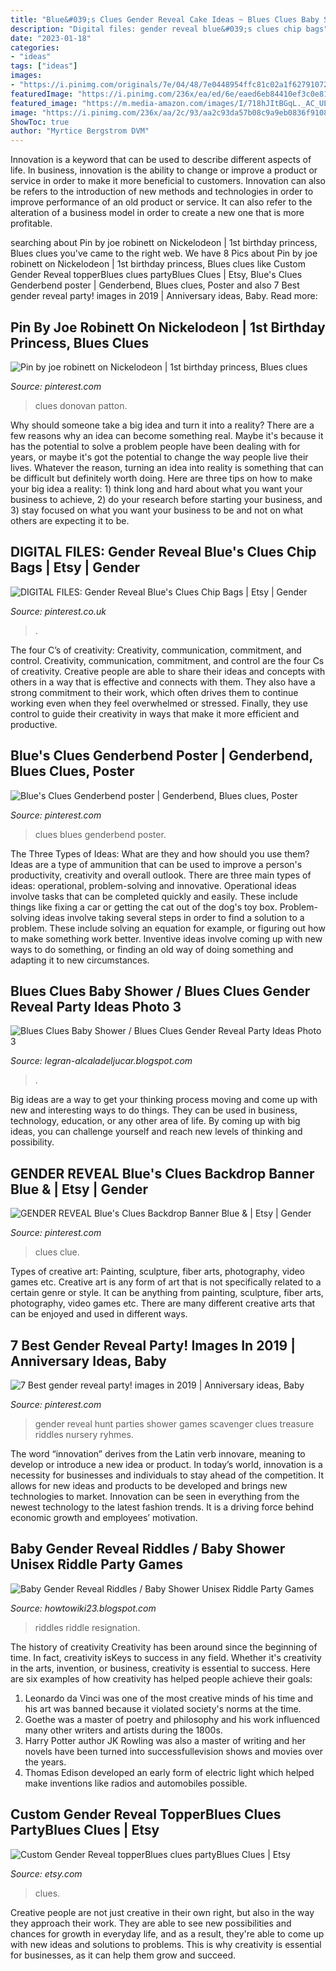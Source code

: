```yaml
---
title: "Blue&#039;s Clues Gender Reveal Cake Ideas ~ Blues Clues Baby Shower / Blues Clues Gender Reveal Party Ideas Photo 3"
description: "Digital files: gender reveal blue&#039;s clues chip bags"
date: "2023-01-18"
categories:
- "ideas"
tags: ["ideas"]
images:
- "https://i.pinimg.com/originals/7e/04/48/7e0448954ffc81c02a1f627910724dc1.jpg"
featuredImage: "https://i.pinimg.com/236x/ea/ed/6e/eaed6eb84410ef3c0e81e077db4b3787--treasure-hunt-clues-gender-reveal-parties.jpg"
featured_image: "https://m.media-amazon.com/images/I/718hJItBGqL._AC_UL320_.jpg"
image: "https://i.pinimg.com/236x/aa/2c/93/aa2c93da57b08c9a9eb0836f9108d4b5.jpg?nii=t"
ShowToc: true
author: "Myrtice Bergstrom DVM"
---
```



Innovation is a keyword that can be used to describe different aspects of life. In business, innovation is the ability to change or improve a product or service in order to make it more beneficial to customers. Innovation can also be refers to the introduction of new methods and technologies in order to improve performance of an old product or service. It can also refer to the alteration of a business model in order to create a new one that is more profitable.

	

		
searching about Pin by joe robinett on Nickelodeon | 1st birthday princess, Blues clues you've came to the right web. We have 8 Pics about Pin by joe robinett on Nickelodeon | 1st birthday princess, Blues clues like Custom Gender Reveal topperBlues clues partyBlues Clues | Etsy, Blue&#039;s Clues Genderbend poster | Genderbend, Blues clues, Poster and also 7 Best gender reveal party! images in 2019 | Anniversary ideas, Baby. Read more:
		
    
## Pin By Joe Robinett On Nickelodeon | 1st Birthday Princess, Blues Clues

<img loading=lazy src="https://i.pinimg.com/736x/84/49/51/8449516871920c8965fdbc7d74c43b3e.jpg" onerror="this.onerror=null;this.src='https://tse4.mm.bing.net/th?id=OIP.gxEn8lBjvVARb3d19WELYQHaHa&amp;pid=15.1';" alt="Pin by joe robinett on Nickelodeon | 1st birthday princess, Blues clues">

_Source: pinterest.com_

>clues donovan patton. 

	

Why should someone take a big idea and turn it into a reality?
There are a few reasons why an idea can become something real. Maybe it's because it has the potential to solve a problem people have been dealing with for years, or maybe it's got the potential to change the way people live their lives. Whatever the reason, turning an idea into reality is something that can be difficult but definitely worth doing. Here are three tips on how to make your big idea a reality: 1) think long and hard about what you want your business to achieve, 2) do your research before starting your business, and 3) stay focused on what you want your business to be and not on what others are expecting it to be.

    
## DIGITAL FILES: Gender Reveal Blue&#039;s Clues Chip Bags | Etsy | Gender

<img loading=lazy src="https://i.pinimg.com/236x/aa/2c/93/aa2c93da57b08c9a9eb0836f9108d4b5.jpg?nii=t" onerror="this.onerror=null;this.src='https://tse3.mm.bing.net/th?id=OIP.SbYHNHf88JrlHXOF3kG9jAAAAA&amp;pid=15.1';" alt="DIGITAL FILES: Gender Reveal Blue&#039;s Clues Chip Bags | Etsy | Gender">

_Source: pinterest.co.uk_

>. 

	

The four C’s of creativity: Creativity, communication, commitment, and control.
Creativity, communication, commitment, and control are the four Cs of creativity. Creative people are able to share their ideas and concepts with others in a way that is effective and connects with them. They also have a strong commitment to their work, which often drives them to continue working even when they feel overwhelmed or stressed. Finally, they use control to guide their creativity in ways that make it more efficient and productive.

    
## Blue&#039;s Clues Genderbend Poster | Genderbend, Blues Clues, Poster

<img loading=lazy src="https://i.pinimg.com/736x/58/f9/c9/58f9c96373d8a229fc00ad574ad6854b.jpg" onerror="this.onerror=null;this.src='https://tse3.mm.bing.net/th?id=OIP.J3_j5KDCUjToPAlRENixBQHaJz&amp;pid=15.1';" alt="Blue&#039;s Clues Genderbend poster | Genderbend, Blues clues, Poster">

_Source: pinterest.com_

>clues blues genderbend poster. 

	

The Three Types of Ideas: What are they and how should you use them?
Ideas are a type of ammunition that can be used to improve a person's productivity, creativity and overall outlook. There are three main types of ideas: operational, problem-solving and innovative.
Operational ideas involve tasks that can be completed quickly and easily. These include things like fixing a car or getting the cat out of the dog's toy box. Problem-solving ideas involve taking several steps in order to find a solution to a problem. These include solving an equation for example, or figuring out how to make something work better. Inventive ideas involve coming up with new ways to do something, or finding an old way of doing something and adapting it to new circumstances.

    
## Blues Clues Baby Shower / Blues Clues Gender Reveal Party Ideas Photo 3

<img loading=lazy src="https://m.media-amazon.com/images/I/718hJItBGqL._AC_UL320_.jpg" onerror="this.onerror=null;this.src='https://tse3.mm.bing.net/th?id=OIP.u1fdewHkTaHQIf02OIcJwAAAAA&amp;pid=15.1';" alt="Blues Clues Baby Shower / Blues Clues Gender Reveal Party Ideas Photo 3">

_Source: legran-alcaladeljucar.blogspot.com_

>. 

	

Big ideas are a way to get your thinking process moving and come up with new and interesting ways to do things. They can be used in business, technology, education, or any other area of life. By coming up with big ideas, you can challenge yourself and reach new levels of thinking and possibility.

    
## GENDER REVEAL Blue&#039;s Clues Backdrop Banner Blue &amp; | Etsy | Gender

<img loading=lazy src="https://i.pinimg.com/originals/7e/04/48/7e0448954ffc81c02a1f627910724dc1.jpg" onerror="this.onerror=null;this.src='https://tse1.mm.bing.net/th?id=OIP.H5lftDFeb-rxN101gvQfZAHaF7&amp;pid=15.1';" alt="GENDER REVEAL Blue&#039;s Clues Backdrop Banner Blue &amp; | Etsy | Gender">

_Source: pinterest.com_

>clues clue. 

	

Types of creative art: Painting, sculpture, fiber arts, photography, video games etc.
Creative art is any form of art that is not specifically related to a certain genre or style. It can be anything from painting, sculpture, fiber arts, photography, video games etc. There are many different creative arts that can be enjoyed and used in different ways.

    
## 7 Best Gender Reveal Party! Images In 2019 | Anniversary Ideas, Baby

<img loading=lazy src="https://i.pinimg.com/236x/ea/ed/6e/eaed6eb84410ef3c0e81e077db4b3787--treasure-hunt-clues-gender-reveal-parties.jpg" onerror="this.onerror=null;this.src='https://tse3.mm.bing.net/th?id=OIP.BGRWzPoyljNYFmDjhIrCjAAAAA&amp;pid=15.1';" alt="7 Best gender reveal party! images in 2019 | Anniversary ideas, Baby">

_Source: pinterest.com_

>gender reveal hunt parties shower games scavenger clues treasure riddles nursery ryhmes. 

	

The word “innovation” derives from the Latin verb innovare, meaning to develop or introduce a new idea or product. In today’s world, innovation is a necessity for businesses and individuals to stay ahead of the competition. It allows for new ideas and products to be developed and brings new technologies to market. Innovation can be seen in everything from the newest technology to the latest fashion trends. It is a driving force behind economic growth and employees’ motivation.

    
## Baby Gender Reveal Riddles / Baby Shower Unisex Riddle Party Games

<img loading=lazy src="https://i.pinimg.com/originals/72/33/39/7233396200f339a9d2d0bfc005481cb7.jpg" onerror="this.onerror=null;this.src='https://tse3.mm.bing.net/th?id=OIP.sKF61I3p5Xyco4TmEZ6yJAHaE8&amp;pid=15.1';" alt="Baby Gender Reveal Riddles / Baby Shower Unisex Riddle Party Games">

_Source: howtowiki23.blogspot.com_

>riddles riddle resignation. 

	

The history of creativity
Creativity has been around since the beginning of time. In fact, creativity isKeys to success in any field. Whether it's creativity in the arts, invention, or business, creativity is essential to success. Here are six examples of how creativity has helped people achieve their goals: 
1. Leonardo da Vinci was one of the most creative minds of his time and his art was banned because it violated society's norms at the time. 
2. Goethe was a master of poetry and philosophy and his work influenced many other writers and artists during the 1800s. 
3. Harry Potter author JK Rowling was also a master of writing and her novels have been turned into successfullevision shows and movies over the years. 
4. Thomas Edison developed an early form of electric light which helped make inventions like radios and automobiles possible. 

    
## Custom Gender Reveal TopperBlues Clues PartyBlues Clues | Etsy

<img loading=lazy src="https://i.etsystatic.com/24780767/r/il/819a63/3064614700/il_1588xN.3064614700_pnej.jpg" onerror="this.onerror=null;this.src='https://tse4.mm.bing.net/th?id=OIP.aRy3pm1iEinaZzK0AUIwMwHaJ3&amp;pid=15.1';" alt="Custom Gender Reveal topperBlues clues partyBlues Clues | Etsy">

_Source: etsy.com_

>clues. 

	

Creative people are not just creative in their own right, but also in the way they approach their work. They are able to see new possibilities and chances for growth in everyday life, and as a result, they're able to come up with new ideas and solutions to problems. This is why creativity is essential for businesses, as it can help them grow and succeed.

